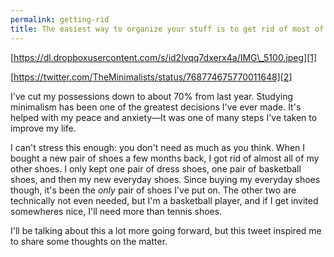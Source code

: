 ```yaml
---
permalink: getting-rid
title: The easiest way to organize your stuff is to get rid of most of it
---
```


[https://dl.dropboxusercontent.com/s/id2lvqq7dxerx4a/IMG\_5100.jpeg][1]

[https://twitter.com/TheMinimalists/status/768774675770011648][2]

I've cut my possessions down to about 70% from last year. Studying minimalism has been one of the greatest decisions I've ever made. It's helped with my peace and anxiety—It was one of many steps I've taken to improve my life.

I can't stress this enough: you don't need as much as you think. When I bought a new pair of shoes a few months back, I got rid of almost all of my other shoes. I only kept one pair of dress shoes, one pair of basketball shoes, and then my new everyday shoes. Since buying my everyday shoes though, it's been the *only* pair of shoes I've put on. The other two are technically not even needed, but I'm a basketball player, and if I get invited somewheres nice, I'll need more than tennis shoes.

I'll be talking about this a lot more going forward, but this tweet inspired me to share some thoughts on the matter.

[1]:	https://dl.dropboxusercontent.com/s/id2lvqq7dxerx4a/IMG_5100.jpeg
[2]:	https://twitter.com/TheMinimalists/status/768774675770011648